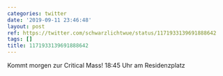 ```yaml
---
categories: twitter
date: '2019-09-11 23:46:48'
layout: post
ref: https://twitter.com/schwarzlichtwue/status/1171933139691888642
tags: []
title: 1171933139691888642
---
```

Kommt morgen zur Critical Mass! 18:45 Uhr am Residenzplatz 